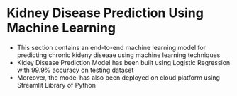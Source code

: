 # Kidney Disease Prediction Using Machine Learning
- This section contains an end-to-end machine learning model for predicting chronic kideny diseaae using machine learning techniques
- Kidey Disease Prediction Model has been built using Logistic Regression with 99.9% accuracy on testing dataset
- Moreover, the model has also been deployed on cloud platform using Streamlit Library of Python
